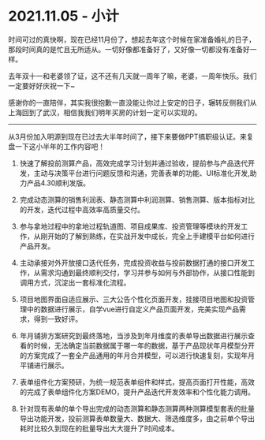 # 2021.11.05 - 小计

时间可过的真快啊，现在已经11月份了，想起去年这个时候在家准备婚礼的日子，那段时间真的是忙且无所适从。一切好像都准备好了，又好像一切都没有准备好一样。

去年双十一和老婆领了证，这不还有几天就一周年了嘛，老婆，一周年快乐。我们一定要好好庆祝一下~

感谢你的一直陪伴，其实我很抱歉一直没能让你过上安定的日子，辗转反侧我们从上海回到了武汉，相信我我们明年买房的计划一定可以实现的。

---

从3月份加入明源到现在已过去大半年时间了，接下来要做PPT搞职级认证。来复盘一下这小半年的工作内容吧！

1. 快速了解投前测算产品，高效完成学习计划并通过验收，提前参与产品迭代开发，主动与决策平台进行问题反馈和沟通，完善表单的功能、UI标准化开发,助力产品4.30顺利发版。

2. 完成动态测算的销售利润表、静态测算中利润测算、销售测算、版本指标对比的开发，迭代过程中高效率高质量交付。

3. 参与拿地过程中的拿地过程轨道图、项目成果库、投资管理等模块的开发工作，从刚开始的了解到熟练，在实战开发中成长，完全上手建模平台如何进行产品开发。

4. 主动承接对外开放接口迭代任务，完成投资收益与投前数据打通的接口开发工作，从需求沟通到最终顺利交付，学习并参与如何与外部协作，从接口性能到调用方式，沉淀出一套标准化流程。

5. 项目地图界面自适应展示、三大公告个性化页面开发，挂接项目地图和投资管理中的数据进行展示，自学vue进行自定义产品页面开发，完美实现产品需求，得到一致好评。

6. 年月铺排方案研究到最终落地，当涉及到年月维度的表单导出数据进行展示查看的时候，无法确定当前数据属于哪一年的数据，基于产品现状年月模型分开的方案完成了一套全产品通用的年月合并模型，可以进行快速复刻，实现年月平铺进行展示。

7. 表单组件化方案预研，为统一规范表单组件和样式，提高页面打开性能，高效的完成了表单组件化方案DEMO，提升产品迭代开发效率和个性化能力调用。

8. 针对现有表单的单个导出完成的动态测算和静态测算两种测算模型套表的批量导出功能开发，投前测算表单数量大、数据大、筛选维度多，由之前单个导出耗时比较久到现在的批量导出大大提升了时间成本。
